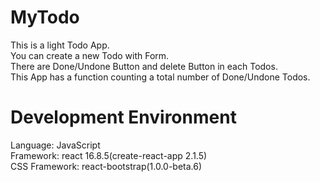 # MyTodo
This is a light Todo App.<br>
You can create a new Todo with Form.<br>
There are Done/Undone Button and delete Button in each Todos.<br>
This App has a function counting a total number of Done/Undone Todos.

# Development Environment
Language: JavaScript<br>
Framework: react 16.8.5(create-react-app 2.1.5)<br>
CSS Framework: react-bootstrap(1.0.0-beta.6)